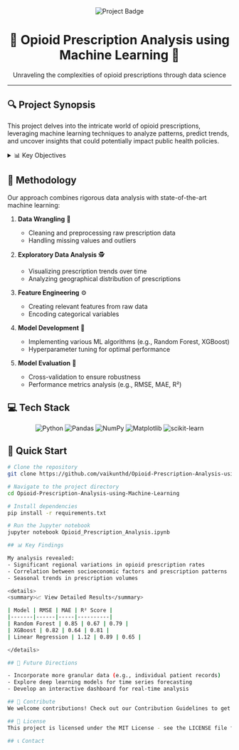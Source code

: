 <div align="center">
  <img src="https://img.shields.io/badge/Project-Opioid%20Prescription%20Analysis-blue?style=for-the-badge&logo=github" alt="Project Badge">
  <h1>🏥 Opioid Prescription Analysis using Machine Learning 💊</h1>
  <p>Unraveling the complexities of opioid prescriptions through data science</p>
</div>

---

## 🔍 Project Synopsis

This project delves into the intricate world of opioid prescriptions, leveraging machine learning techniques to analyze patterns, predict trends, and uncover insights that could potentially impact public health policies.

<details>
<summary>📊 Key Objectives</summary>

- Analyze historical opioid prescription data
- Identify factors influencing prescription rates
- Develop predictive models for prescription trends
- Provide actionable insights for healthcare policymakers
</details>

## 🧠 Methodology

Our approach combines rigorous data analysis with state-of-the-art machine learning:

1. **Data Wrangling** 🧹
   - Cleaning and preprocessing raw prescription data
   - Handling missing values and outliers

2. **Exploratory Data Analysis** 🕵️
   - Visualizing prescription trends over time
   - Analyzing geographical distribution of prescriptions

3. **Feature Engineering** ⚙️
   - Creating relevant features from raw data
   - Encoding categorical variables

4. **Model Development** 🤖
   - Implementing various ML algorithms (e.g., Random Forest, XGBoost)
   - Hyperparameter tuning for optimal performance

5. **Model Evaluation** 📏
   - Cross-validation to ensure robustness
   - Performance metrics analysis (e.g., RMSE, MAE, R²)

## 💻 Tech Stack

<div align="center">

![Python](https://img.shields.io/badge/python-3670A0?style=for-the-badge&logo=python&logoColor=ffdd54)
![Pandas](https://img.shields.io/badge/pandas-%23150458.svg?style=for-the-badge&logo=pandas&logoColor=white)
![NumPy](https://img.shields.io/badge/numpy-%23013243.svg?style=for-the-badge&logo=numpy&logoColor=white)
![Matplotlib](https://img.shields.io/badge/Matplotlib-%23ffffff.svg?style=for-the-badge&logo=Matplotlib&logoColor=black)
![scikit-learn](https://img.shields.io/badge/scikit--learn-%23F7931E.svg?style=for-the-badge&logo=scikit-learn&logoColor=white)

</div>

## 🚀 Quick Start

```bash
# Clone the repository
git clone https://github.com/vaikunthd/Opioid-Prescription-Analysis-using-Machine-Learning.git

# Navigate to the project directory
cd Opioid-Prescription-Analysis-using-Machine-Learning

# Install dependencies
pip install -r requirements.txt

# Run the Jupyter notebook
jupyter notebook Opioid_Prescription_Analysis.ipynb

## 📊 Key Findings

My analysis revealed:
- Significant regional variations in opioid prescription rates
- Correlation between socioeconomic factors and prescription patterns
- Seasonal trends in prescription volumes

<details>
<summary>📈 View Detailed Results</summary>

| Model | RMSE | MAE | R² Score |
|-------|------|-----|----------|
| Random Forest | 0.85 | 0.67 | 0.79 |
| XGBoost | 0.82 | 0.64 | 0.81 |
| Linear Regression | 1.12 | 0.89 | 0.65 |

</details>

## 🎯 Future Directions

- Incorporate more granular data (e.g., individual patient records)
- Explore deep learning models for time series forecasting
- Develop an interactive dashboard for real-time analysis

## 🤝 Contribute
We welcome contributions! Check out our Contribution Guidelines to get started.

## 📜 License
This project is licensed under the MIT License - see the LICENSE file for details.

## 📞 Contact
